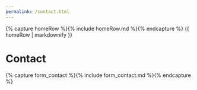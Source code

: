 ```yaml
---
permalink: /contact.html
---
```


<body>
    {% capture homeRow %}{% include homeRow.md %}{% endcapture %}
    {{ homeRow | markdownify }}
</body>

# Contact

<body>
    {% capture form_contact %}{% include form_contact.md %}{% endcapture %}
</body>